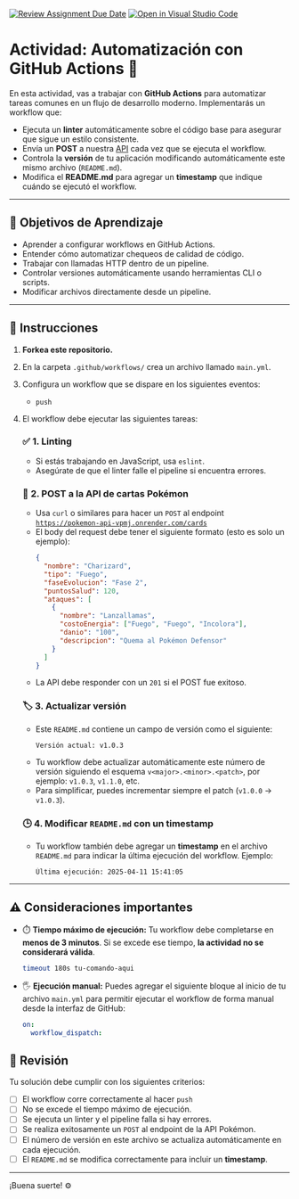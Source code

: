 [![Review Assignment Due Date](https://classroom.github.com/assets/deadline-readme-button-22041afd0340ce965d47ae6ef1cefeee28c7c493a6346c4f15d667ab976d596c.svg)](https://classroom.github.com/a/F9tulGTE)
[![Open in Visual Studio Code](https://classroom.github.com/assets/open-in-vscode-2e0aaae1b6195c2367325f4f02e2d04e9abb55f0b24a779b69b11b9e10269abc.svg)](https://classroom.github.com/online_ide?assignment_repo_id=19124056&assignment_repo_type=AssignmentRepo)
# Actividad: Automatización con GitHub Actions 🚀

En esta actividad, vas a trabajar con **GitHub Actions** para automatizar tareas comunes en un flujo de desarrollo moderno. Implementarás un workflow que:

- Ejecuta un **linter** automáticamente sobre el código base para asegurar que sigue un estilo consistente.
- Envía un **POST** a nuestra [API](https://pokemon-api-vpmj.onrender.com) cada vez que se ejecuta el workflow.
- Controla la **versión** de tu aplicación modificando automáticamente este mismo archivo (`README.md`).
- Modifica el **README.md** para agregar un **timestamp** que indique cuándo se ejecutó el workflow.

---

## 🧠 Objetivos de Aprendizaje

- Aprender a configurar workflows en GitHub Actions.
- Entender cómo automatizar chequeos de calidad de código.
- Trabajar con llamadas HTTP dentro de un pipeline.
- Controlar versiones automáticamente usando herramientas CLI o scripts.
- Modificar archivos directamente desde un pipeline.

---

## 📝 Instrucciones

1. **Forkea este repositorio.**

2. En la carpeta `.github/workflows/` crea un archivo llamado `main.yml`.

3. Configura un workflow que se dispare en los siguientes eventos:
   - `push`

4. El workflow debe ejecutar las siguientes tareas:

   ### ✅ 1. Linting
   - Si estás trabajando en JavaScript, usa `eslint`.
   - Asegúrate de que el linter falle el pipeline si encuentra errores.

   ### 📡 2. POST a la API de cartas Pokémon
   - Usa `curl` o similares para hacer un `POST` al endpoint [`https://pokemon-api-vpmj.onrender.com/cards`](https://pokemon-api-vpmj.onrender.com/cards)
   - El body del request debe tener el siguiente formato (esto es solo un ejemplo):
     ```json
     {
       "nombre": "Charizard",
       "tipo": "Fuego",
       "faseEvolucion": "Fase 2",
       "puntosSalud": 120,
       "ataques": [
         {
           "nombre": "Lanzallamas",
           "costoEnergia": ["Fuego", "Fuego", "Incolora"],
           "danio": "100",
           "descripcion": "Quema al Pokémon Defensor"
         }
       ]
     }
     ```
   - La API debe responder con un `201` si el POST fue exitoso.

   ### 🏷️ 3. Actualizar versión
   - Este `README.md` contiene un campo de versión como el siguiente:
     ```
     Versión actual: v1.0.3
     ```
   - Tu workflow debe actualizar automáticamente este número de versión siguiendo el esquema `v<major>.<minor>.<patch>`, por ejemplo: `v1.0.3`, `v1.1.0`, etc.
   - Para simplificar, puedes incrementar siempre el patch (`v1.0.0` → `v1.0.3`).

   ### 🕒 4. Modificar `README.md` con un **timestamp**
   - Tu workflow también debe agregar un **timestamp** en el archivo `README.md` para indicar la última ejecución del workflow. Ejemplo:
     ```
     Última ejecución: 2025-04-11 15:41:05
     ```

---

## ⚠️ Consideraciones importantes

- ⏱️ **Tiempo máximo de ejecución:** Tu workflow debe completarse en **menos de 3 minutos**. Si se excede ese tiempo, **la actividad no se considerará válida**.
  ```bash
  timeout 180s tu-comando-aqui
  ```

- 🖐️ **Ejecución manual:** Puedes agregar el siguiente bloque al inicio de tu archivo `main.yml` para permitir ejecutar el workflow de forma manual desde la interfaz de GitHub:
  ```yaml
  on:
    workflow_dispatch:
  ```

## 🧪 Revisión

Tu solución debe cumplir con los siguientes criterios:

- [ ] El workflow corre correctamente al hacer `push`
- [ ] No se excede el tiempo máximo de ejecución.
- [ ] Se ejecuta un linter y el pipeline falla si hay errores.
- [ ] Se realiza exitosamente un `POST` al endpoint de la API Pokémon.
- [ ] El número de versión en este archivo se actualiza automáticamente en cada ejecución.
- [ ] El `README.md` se modifica correctamente para incluir un **timestamp**.

---

¡Buena suerte! ⚙️